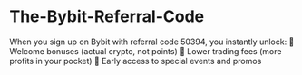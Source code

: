# The-Bybit-Referral-Code
When you sign up on Bybit with referral code 50394, you instantly unlock:  🎁 Welcome bonuses (actual crypto, not points)  🔻 Lower trading fees (more profits in your pocket)  🚀 Early access to special events and promos
